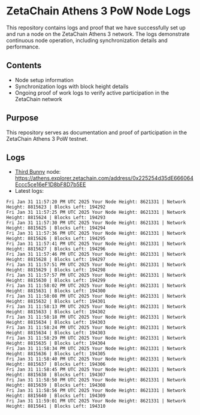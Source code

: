 # ZetaChain Athens 3 PoW Node Logs
This repository contains logs and proof that we have successfully set up and run a node on the ZetaChain Athens 3 network. The logs demonstrate continuous node operation, including synchronization details and performance.

## Contents
- Node setup information
- Synchronization logs with block height details
- Ongoing proof of work logs to verify active participation in the ZetaChain network

## Purpose
This repository serves as documentation and proof of participation in the ZetaChain Athens 3 PoW testnet.

## Logs

- [Third Bunny](https://thirdbunny.xyz/) node: https://athens.explorer.zetachain.com/address/0x225254d35dE666064Eccc5ce16eF1D8bF8D7b5EE
- Latest logs:
```
Fri Jan 31 11:57:20 PM UTC 2025 Your Node Height: 8621331 | Network Height: 8815623 | Blocks Left: 194292
Fri Jan 31 11:57:25 PM UTC 2025 Your Node Height: 8621331 | Network Height: 8815624 | Blocks Left: 194293
Fri Jan 31 11:57:30 PM UTC 2025 Your Node Height: 8621331 | Network Height: 8815625 | Blocks Left: 194294
Fri Jan 31 11:57:36 PM UTC 2025 Your Node Height: 8621331 | Network Height: 8815626 | Blocks Left: 194295
Fri Jan 31 11:57:41 PM UTC 2025 Your Node Height: 8621331 | Network Height: 8815627 | Blocks Left: 194296
Fri Jan 31 11:57:46 PM UTC 2025 Your Node Height: 8621331 | Network Height: 8815628 | Blocks Left: 194297
Fri Jan 31 11:57:51 PM UTC 2025 Your Node Height: 8621331 | Network Height: 8815629 | Blocks Left: 194298
Fri Jan 31 11:57:57 PM UTC 2025 Your Node Height: 8621331 | Network Height: 8815630 | Blocks Left: 194299
Fri Jan 31 11:58:02 PM UTC 2025 Your Node Height: 8621331 | Network Height: 8815631 | Blocks Left: 194300
Fri Jan 31 11:58:08 PM UTC 2025 Your Node Height: 8621331 | Network Height: 8815632 | Blocks Left: 194301
Fri Jan 31 11:58:13 PM UTC 2025 Your Node Height: 8621331 | Network Height: 8815633 | Blocks Left: 194302
Fri Jan 31 11:58:18 PM UTC 2025 Your Node Height: 8621331 | Network Height: 8815634 | Blocks Left: 194303
Fri Jan 31 11:58:24 PM UTC 2025 Your Node Height: 8621331 | Network Height: 8815634 | Blocks Left: 194303
Fri Jan 31 11:58:29 PM UTC 2025 Your Node Height: 8621331 | Network Height: 8815635 | Blocks Left: 194304
Fri Jan 31 11:58:34 PM UTC 2025 Your Node Height: 8621331 | Network Height: 8815636 | Blocks Left: 194305
Fri Jan 31 11:58:40 PM UTC 2025 Your Node Height: 8621331 | Network Height: 8815637 | Blocks Left: 194306
Fri Jan 31 11:58:45 PM UTC 2025 Your Node Height: 8621331 | Network Height: 8815638 | Blocks Left: 194307
Fri Jan 31 11:58:50 PM UTC 2025 Your Node Height: 8621331 | Network Height: 8815639 | Blocks Left: 194308
Fri Jan 31 11:58:56 PM UTC 2025 Your Node Height: 8621331 | Network Height: 8815640 | Blocks Left: 194309
Fri Jan 31 11:59:01 PM UTC 2025 Your Node Height: 8621331 | Network Height: 8815641 | Blocks Left: 194310
```
